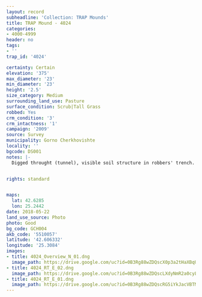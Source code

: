```yaml
---
layout: record
subheadline: 'Collection: TRAP Mounds'
title: TRAP Mound - 4024
categories:
- 4000-4999
header: no
tags:
- ''
trap_id: '4024'

certainty: Certain
elevation: '375'
max_diameter: '23'
min_diameter: '23'
height: '2.5'
size_category: Medium
surrounding_land_use: Pasture
surface_condition: Scrub|Tall Grass
robbed: Yes
crm_condition: '3'
crm_intactness: '1'
campaign: '2009'
source: Survey
municipality: Gorno Cherkhovishte
locality: ''
bgcode: DS001
notes: |-
  Digged throught (tunnel), visible soil structure in robbers' trench.


rights: standard


maps:
  lat: 42.6285
  lon: 25.2442
date: 2018-05-22
land_use_source: Photo
photo: Good
bg_code: GCH004
akb_code: '5510057'
latitude: '42.606332'
longitude: '25.3084'
images:
- title: 4024_Overview_N_01.dng
  image_path: https://drive.google.com/uc?id=0B3Rg88wZDQscX0p3a2tHaXBqUXM
- title: 4024_RT_E_02.dng
  image_path: https://drive.google.com/uc?id=0B3Rg88wZDQscLXdyNmR2a0cyLVU
- title: 4024_RT_E_01.dng
  image_path: https://drive.google.com/uc?id=0B3Rg88wZDQscRG5iYkJacVBTMXc
---
```

